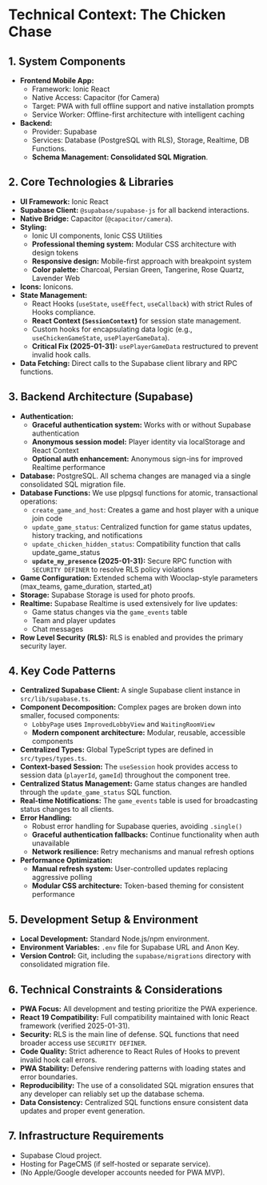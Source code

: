 # Technical Context: The Chicken Chase

## 1. System Components
*   **Frontend Mobile App:**
    *   Framework: Ionic React
    *   Native Access: Capacitor (for Camera)
    *   Target: PWA with full offline support and native installation prompts
    *   Service Worker: Offline-first architecture with intelligent caching
*   **Backend:**
    *   Provider: Supabase
    *   Services: Database (PostgreSQL with RLS), Storage, Realtime, DB Functions.
    *   **Schema Management: Consolidated SQL Migration**.

## 2. Core Technologies & Libraries
*   **UI Framework:** Ionic React
*   **Supabase Client:** `@supabase/supabase-js` for all backend interactions.
*   **Native Bridge:** Capacitor (`@capacitor/camera`).
*   **Styling:** 
    *   Ionic UI components, Ionic CSS Utilities
    *   **Professional theming system:** Modular CSS architecture with design tokens
    *   **Responsive design:** Mobile-first approach with breakpoint system
    *   **Color palette:** Charcoal, Persian Green, Tangerine, Rose Quartz, Lavender Web
*   **Icons:** Ionicons.
*   **State Management:**
    *   React Hooks (`useState`, `useEffect`, `useCallback`) with strict Rules of Hooks compliance.
    *   **React Context (`SessionContext`)** for session state management.
    *   Custom hooks for encapsulating data logic (e.g., `useChickenGameState`, `usePlayerGameData`).
    *   **Critical Fix (2025-01-31):** `usePlayerGameData` restructured to prevent invalid hook calls.
*   **Data Fetching:** Direct calls to the Supabase client library and RPC functions.

## 3. Backend Architecture (Supabase)
*   **Authentication:** 
    *   **Graceful authentication system:** Works with or without Supabase authentication
    *   **Anonymous session model:** Player identity via localStorage and React Context
    *   **Optional auth enhancement:** Anonymous sign-ins for improved Realtime performance
*   **Database:** PostgreSQL. All schema changes are managed via a single consolidated SQL migration file.
*   **Database Functions:** We use plpgsql functions for atomic, transactional operations:
    *   `create_game_and_host`: Creates a game and host player with a unique join code
    *   `update_game_status`: Centralized function for game status updates, history tracking, and notifications
    *   `update_chicken_hidden_status`: Compatibility function that calls update_game_status
    *   **`update_my_presence` (2025-01-31):** Secure RPC function with `SECURITY DEFINER` to resolve RLS policy violations
*   **Game Configuration:** Extended schema with Wooclap-style parameters (max_teams, game_duration, started_at)
*   **Storage:** Supabase Storage is used for photo proofs.
*   **Realtime:** Supabase Realtime is used extensively for live updates:
    *   Game status changes via the `game_events` table
    *   Team and player updates
    *   Chat messages
*   **Row Level Security (RLS):** RLS is enabled and provides the primary security layer.

## 4. Key Code Patterns
*   **Centralized Supabase Client:** A single Supabase client instance in `src/lib/supabase.ts`.
*   **Component Decomposition:** Complex pages are broken down into smaller, focused components:
    *   `LobbyPage` uses `ImprovedLobbyView` and `WaitingRoomView`
    *   **Modern component architecture:** Modular, reusable, accessible components
*   **Centralized Types:** Global TypeScript types are defined in `src/types/types.ts`.
*   **Context-based Session:** The `useSession` hook provides access to session data (`playerId`, `gameId`) throughout the component tree.
*   **Centralized Status Management:** Game status changes are handled through the `update_game_status` SQL function.
*   **Real-time Notifications:** The `game_events` table is used for broadcasting status changes to all clients.
*   **Error Handling:** 
    *   Robust error handling for Supabase queries, avoiding `.single()`
    *   **Graceful authentication fallbacks:** Continue functionality when auth unavailable
    *   **Network resilience:** Retry mechanisms and manual refresh options
*   **Performance Optimization:**
    *   **Manual refresh system:** User-controlled updates replacing aggressive polling
    *   **Modular CSS architecture:** Token-based theming for consistent performance

## 5. Development Setup & Environment
*   **Local Development:** Standard Node.js/npm environment.
*   **Environment Variables:** `.env` file for Supabase URL and Anon Key.
*   **Version Control:** Git, including the `supabase/migrations` directory with consolidated migration file.

## 6. Technical Constraints & Considerations
*   **PWA Focus:** All development and testing prioritize the PWA experience.
*   **React 19 Compatibility:** Full compatibility maintained with Ionic React framework (verified 2025-01-31).
*   **Security:** RLS is the main line of defense. SQL functions that need broader access use `SECURITY DEFINER`.
*   **Code Quality:** Strict adherence to React Rules of Hooks to prevent invalid hook call errors.
*   **PWA Stability:** Defensive rendering patterns with loading states and error boundaries.
*   **Reproducibility:** The use of a consolidated SQL migration ensures that any developer can reliably set up the database schema.
*   **Data Consistency:** Centralized SQL functions ensure consistent data updates and proper event generation.

## 7. Infrastructure Requirements
*   Supabase Cloud project.
*   Hosting for PageCMS (if self-hosted or separate service).
*   (No Apple/Google developer accounts needed for PWA MVP). 